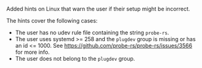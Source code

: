 Added hints on Linux that warn the user if their setup might be incorrect.

The hints cover the following cases:

- The user has no udev rule file containing the string `probe-rs`.
- The user uses systemd >= 258 and the `plugdev` group is missing or has an id <= 1000.
  See https://github.com/probe-rs/probe-rs/issues/3566 for more info.
- The user does not belong to the `plugdev` group.
